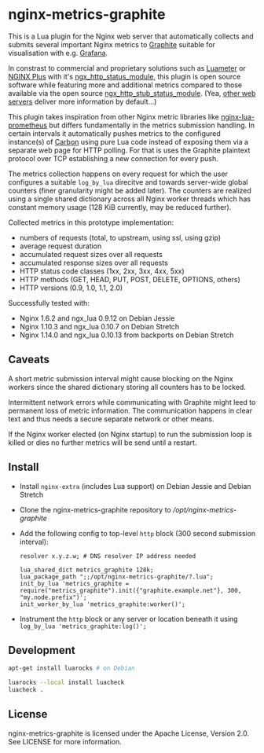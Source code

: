 # nginx-metrics-graphite

This is a Lua plugin for the Nginx web server that automatically collects and submits several important Nginx metrics to [Graphite](https://graphiteapp.org/) suitable for visualisation with e.g. [Grafana](http://grafana.org/).

In constrast to commercial and proprietary solutions such as  [Luameter](https://luameter.com/) or [NGINX Plus](https://www.nginx.com/products/) with it's [ngx_http_status_module](http://nginx.org/en/docs/http/ngx_http_status_module.html), this plugin is open source software while featuring more and additional metrics compared to those available via the open source  [ngx_http_stub_status_module](http://nginx.org/en/docs/http/ngx_http_stub_status_module.html). (Yea, [other web servers](https://redmine.lighttpd.net/projects/1/wiki/Docs_ModStatus) deliver more information by default...)

This plugin takes inspiration from other Nginx metric libraries like [nginx-lua-prometheus](https://github.com/knyar/nginx-lua-prometheus) but differs fundamentally in the metrics submission handling. In certain intervals it automatically pushes metrics to the configured instance(s) of [Carbon](https://github.com/graphite-project/carbon/) using pure Lua code instead of exposing them via a separate web page for HTTP polling. For that is uses the Graphite plaintext protocol over TCP establishing a new connection for every push.

The metrics collection happens on every request for which the user configures a suitable `log_by_lua` direcitve and towards server-wide global counters (finer granularity might be added later). The counters are realized using a single shared dictionary across all Nginx worker threads which has constant memory usage (128 KiB currently, may be reduced further).

Collected metrics in this prototype implementation:

* numbers of requests (total, to upstream, using ssl, using gzip)
* average request duration
* accumulated request sizes over all requests
* accumulated response sizes over all requests
* HTTP status code classes (1xx, 2xx, 3xx, 4xx, 5xx)
* HTTP methods (GET, HEAD, PUT, POST, DELETE, OPTIONS, others)
* HTTP versions (0.9, 1.0, 1.1, 2.0)

Successfully tested with:

* Nginx 1.6.2 and ngx_lua 0.9.12 on Debian Jessie
* Nginx 1.10.3 and ngx_lua 0.10.7 on Debian Stretch
* Nginx 1.14.0 and ngx_lua 0.10.13 from backports on Debian Stretch

## Caveats

A short metric submission interval might cause blocking on the Nginx workers since the shared dictionary storing all counters has to be locked.

Intermittent network errors while communicating with Graphite might leed to permanent loss of metric information. The communication happens in clear text and thus needs a secure separate network or other means.

If the Nginx worker elected (on Nginx startup) to run the submission loop is killed or dies no further metrics will be send until a restart.

## Install

* Install `nginx-extra` (includes Lua support) on Debian Jessie and Debian Stretch
* Clone the nginx-metrics-graphite repository to */opt/nginx-metrics-graphite*
* Add the following config to top-level `http` block (300 second submission interval):

    ```nginx
    resolver x.y.z.w; # DNS resolver IP address needed

    lua_shared_dict metrics_graphite 128k;
    lua_package_path ";;/opt/nginx-metrics-graphite/?.lua";
    init_by_lua 'metrics_graphite = require("metrics_graphite").init({"graphite.example.net"}, 300, "my.node.prefix")';
    init_worker_by_lua 'metrics_graphite:worker()';
    ```

* Instrument the `http` block or any server or location beneath it using `log_by_lua 'metrics_graphite:log()';`

## Development

```sh
apt-get install luarocks # on Debian

luarocks --local install luacheck
luacheck .
```

## License

nginx-metrics-graphite is licensed under the Apache License, Version 2.0. See LICENSE for more information.
